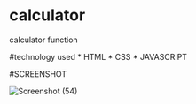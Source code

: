 # calculator
calculator function 

#technology used 
    * HTML
    * CSS
    * JAVASCRIPT

#SCREENSHOT

![Screenshot (54)](https://github.com/Anm0lgarg/calculator/assets/104206763/f6c35627-46b2-48ba-b7c1-2d818487eb9f)

